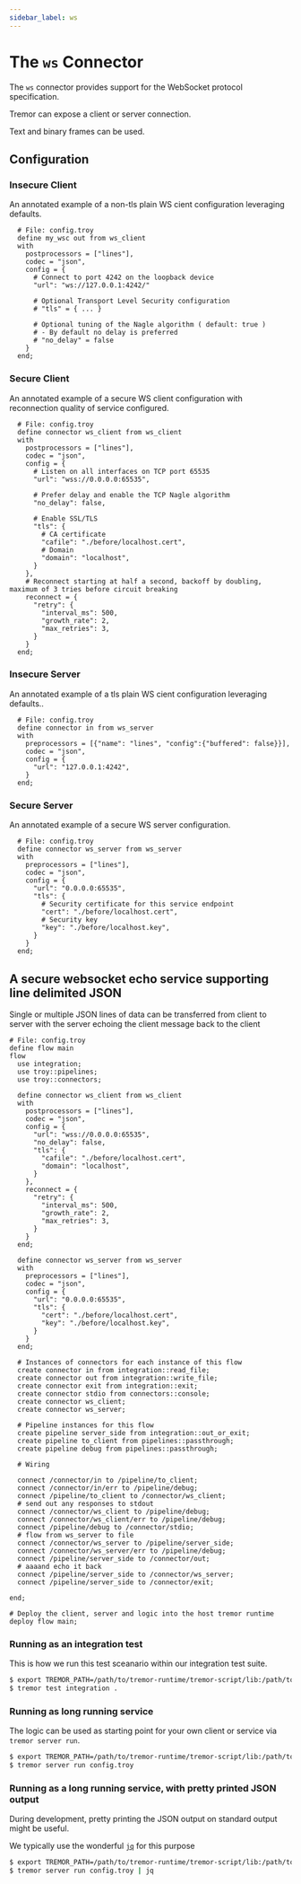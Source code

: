 ```yaml
---
sidebar_label: ws
---
```


# The `ws` Connector

The `ws` connector provides support for the WebSocket protocol specification.

Tremor can expose a client or server connection.

Text and binary frames can be used.

## Configuration

### Insecure Client

An annotated example of a non-tls plain WS cient configuration leveraging defaults.

```troy
  # File: config.troy
  define my_wsc out from ws_client
  with
    postprocessors = ["lines"],
    codec = "json",
    config = {
      # Connect to port 4242 on the loopback device
      "url": "ws://127.0.0.1:4242/"

      # Optional Transport Level Security configuration
      # "tls" = { ... }

      # Optional tuning of the Nagle algorithm ( default: true )
      # - By default no delay is preferred
      # "no_delay" = false
    }
  end;
```

### Secure Client

An annotated example of a secure WS client configuration with
reconnection quality of service configured.

```troy
  # File: config.troy
  define connector ws_client from ws_client
  with
    postprocessors = ["lines"],
    codec = "json",
    config = {
      # Listen on all interfaces on TCP port 65535
      "url": "wss://0.0.0.0:65535",

      # Prefer delay and enable the TCP Nagle algorithm
      "no_delay": false,

      # Enable SSL/TLS
      "tls": {
        # CA certificate
        "cafile": "./before/localhost.cert",
        # Domain
        "domain": "localhost",
      }
    },
    # Reconnect starting at half a second, backoff by doubling, maximum of 3 tries before circuit breaking
    reconnect = {
      "retry": {
        "interval_ms": 500,
        "growth_rate": 2,
        "max_retries": 3,
      }
    }
  end;
```

### Insecure Server

An annotated example of a tls plain WS cient configuration leveraging defaults..

```troy
  # File: config.troy
  define connector in from ws_server
  with
    preprocessors = [{"name": "lines", "config":{"buffered": false}}],
    codec = "json",
    config = {
      "url": "127.0.0.1:4242",
    }
  end;
```

### Secure Server

An annotated example of a secure WS server configuration.

```troy
  # File: config.troy
  define connector ws_server from ws_server
  with
    preprocessors = ["lines"],
    codec = "json",
    config = {
      "url": "0.0.0.0:65535",
      "tls": {
        # Security certificate for this service endpoint
        "cert": "./before/localhost.cert",
        # Security key
        "key": "./before/localhost.key",
      }
    }
  end;
```


## A secure websocket echo service supporting line delimited JSON

Single or multiple JSON lines of data can be transferred from client to
server with the server echoing the client message back to the client

```troy
# File: config.troy
define flow main
flow
  use integration;
  use troy::pipelines;
  use troy::connectors;

  define connector ws_client from ws_client
  with
    postprocessors = ["lines"],
    codec = "json",
    config = {
      "url": "wss://0.0.0.0:65535",
      "no_delay": false,
      "tls": {
        "cafile": "./before/localhost.cert",
        "domain": "localhost",
      }
    },
    reconnect = {
      "retry": {
        "interval_ms": 500,
        "growth_rate": 2,
        "max_retries": 3,
      }
    }
  end;

  define connector ws_server from ws_server
  with
    preprocessors = ["lines"],
    codec = "json",
    config = {
      "url": "0.0.0.0:65535",
      "tls": {
        "cert": "./before/localhost.cert",
        "key": "./before/localhost.key",
      }
    }
  end;

  # Instances of connectors for each instance of this flow
  create connector in from integration::read_file;
  create connector out from integration::write_file;
  create connector exit from integration::exit;
  create connector stdio from connectors::console;
  create connector ws_client;
  create connector ws_server;

  # Pipeline instances for this flow
  create pipeline server_side from integration::out_or_exit;
  create pipeline to_client from pipelines::passthrough;
  create pipeline debug from pipelines::passthrough;

  # Wiring

  connect /connector/in to /pipeline/to_client;
  connect /connector/in/err to /pipeline/debug;
  connect /pipeline/to_client to /connector/ws_client;
  # send out any responses to stdout
  connect /connector/ws_client to /pipeline/debug;
  connect /connector/ws_client/err to /pipeline/debug;
  connect /pipeline/debug to /connector/stdio;
  # flow from ws_server to file
  connect /connector/ws_server to /pipeline/server_side;
  connect /connector/ws_server/err to /pipeline/debug;
  connect /pipeline/server_side to /connector/out;
  # aaaand echo it back
  connect /pipeline/server_side to /connector/ws_server;
  connect /pipeline/server_side to /connector/exit;

end;

# Deploy the client, server and logic into the host tremor runtime
deploy flow main;
```

### Running as an integration test

This is how we run this test sceanario within our integration test suite.

```bash
$ export TREMOR_PATH=/path/to/tremor-runtime/tremor-script/lib:/path/to/tremor-runtime/tremor-cli/tests/lib
$ tremor test integration .
```

### Running as long running service

The logic can be used as starting point for your own client or service via `tremor server run`.

```bash
$ export TREMOR_PATH=/path/to/tremor-runtime/tremor-script/lib:/path/to/tremor-runtime/tremor-cli/tests/lib
$ tremor server run config.troy
```

### Running as a long running service, with pretty printed JSON output

During development, pretty printing the JSON output on standard output might be useful.

We typically use the wonderful [`jq`](https://stedolan.github.io/jq/) for this purpose

```bash
$ export TREMOR_PATH=/path/to/tremor-runtime/tremor-script/lib:/path/to/tremor-runtime/tremor-cli/tests/lib
$ tremor server run config.troy | jq
```